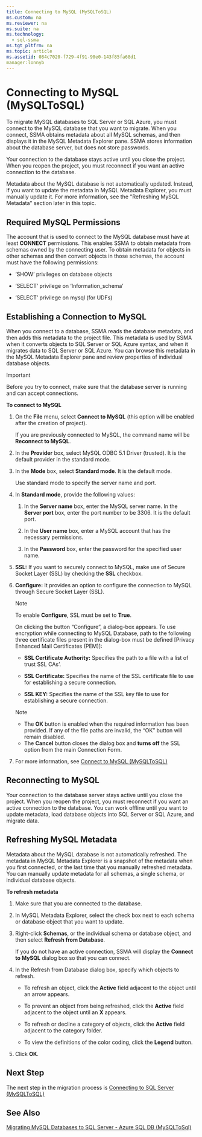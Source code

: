 ```yaml
---
title: Connecting to MySQL (MySQLToSQL)
ms.custom: na
ms.reviewer: na
ms.suite: na
ms.technology: 
  - sql-ssma
ms.tgt_pltfrm: na
ms.topic: article
ms.assetid: 084c7020-f729-4f91-90e0-143f85fa68d1
manager:lonnyb
---
```

# Connecting to MySQL (MySQLToSQL)
To migrate MySQL databases to SQL Server or SQL Azure, you must connect to the MySQL database that you want to migrate. When you connect, SSMA obtains metadata about all MySQL schemas, and then displays it in the MySQL Metadata Explorer pane. SSMA stores information about the database server, but does not store passwords.  
  
Your connection to the database stays active until you close the project. When you reopen the project, you must reconnect if you want an active connection to the database.  
  
Metadata about the MySQL database is not automatically updated. Instead, if you want to update the metadata in MySQL Metadata Explorer, you must manually update it. For more information, see the "Refreshing MySQL Metadata" section later in this topic.  
  
## Required MySQL Permissions  
The account that is used to connect to the MySQL database must have at least **CONNECT** permissions. This enables SSMA to obtain metadata from schemas owned by the connecting user. To obtain metadata for objects in other schemas and then convert objects in those schemas, the account must have the following permissions:  
  
-   ‘SHOW’ privileges on database objects  
  
-   ‘SELECT’ privilege on ‘Information\_schema’  
  
-   ‘SELECT’ privilege on mysql (for UDFs)  
  
## Establishing a Connection to MySQL  
When you connect to a database, SSMA reads the database metadata, and then adds this metadata to the project file. This metadata is used by SSMA when it converts objects to SQL Server or SQL Azure syntax, and when it migrates data to SQL Server or SQL Azure. You can browse this metadata in the MySQL Metadata Explorer pane and review properties of individual database objects.  
  
> [!IMPORTANT]  
> Before you try to connect, make sure that the database server is running and can accept connections.  
  
**To connect to MySQL**  
  
1.  On the **File** menu, select **Connect to MySQL** (this option will be enabled after the creation of project).  
  
    If you are previously connected to MySQL, the command name will be **Reconnect to MySQL**.  
  
2.  In the **Provider** box, select MySQL ODBC 5.1 Driver (trusted). It is the default provider in the standard mode.  
  
3.  In the **Mode** box, select **Standard mode**. It is the default mode.  
  
    Use standard mode to specify the server name and port.  
  
4.  In **Standard mode**, provide the following values:  
  
    1.  In the **Server name** box, enter the MySQL server name. In the **Server port** box, enter the port number to be 3306. It is the default port.  
  
    2.  In the **User name** box, enter a MySQL account that has the necessary permissions.  
  
    3.  In the **Password** box, enter the password for the specified user name.  
  
5.  **SSL:** If you want to securely connect to MySQL, make use of Secure Socket Layer (SSL) by checking the **SSL** checkbox.  
  
6.  **Configure:** It provides an option to configure the connection to MySQL through Secure Socket Layer (SSL).  
  
    > [!NOTE]  
    > To enable **Configure**, SSL must be set to **True**.  
  
    On clicking the button “Configure”, a dialog\-box appears. To use encryption while connecting to MySQL Database, path to the following three certificate files present in the dialog\-box must be defined \[Privacy Enhanced Mail Certificates (PEM)]:  
  
    -   **SSL Certificate Authority:** Specifies the path to a file with a list of trust SSL CAs’.  
  
    -   **SSL Certificate:** Specifies the name of the SSL certificate file to use for establishing a secure connection.  
  
    -   **SSL KEY:** Specifies the name of the SSL key file to use for establishing a secure connection.  
  
    > [!NOTE]  
    > -   The **OK** button is enabled when the required information has been provided. If any of the file paths are invalid, the “OK” button will remain disabled.  
    > -   The **Cancel** button closes the dialog box and **turns off** the SSL option from the main Connection Form.  
  
7.  For more information, see [Connect to MySQL &#40;MySQLToSQL&#41;](../content/Connect-to-MySQL--MySQLToSQL-.md)  
  
## Reconnecting to MySQL  
Your connection to the database server stays active until you close the project. When you reopen the project, you must reconnect if you want an active connection to the database. You can work offline until you want to update metadata, load database objects into SQL Server or SQL Azure, and migrate data.  
  
## Refreshing MySQL Metadata  
Metadata about the MySQL database is not automatically refreshed. The metadata in MySQL Metadata Explorer is a snapshot of the metadata when you first connected, or the last time that you manually refreshed metadata. You can manually update metadata for all schemas, a single schema, or individual database objects.  
  
**To refresh metadata**  
  
1.  Make sure that you are connected to the database.  
  
2.  In MySQL Metadata Explorer, select the check box next to each schema or database object that you want to update.  
  
3.  Right\-click **Schemas**, or the individual schema or database object, and then select **Refresh from Database**.  
  
    If you do not have an active connection, SSMA will display the **Connect to MySQL** dialog box so that you can connect.  
  
4.  In the Refresh from Database dialog box, specify which objects to refresh.  
  
    -   To refresh an object, click the **Active** field adjacent to the object until an arrow appears.  
  
    -   To prevent an object from being refreshed, click the **Active** field adjacent to the object until an **X** appears.  
  
    -   To refresh or decline a category of objects, click the **Active** field adjacent to the category folder.  
  
    -   To view the definitions of the color coding, click the **Legend** button.  
  
5.  Click **OK**.  
  
## Next Step  
The next step in the migration process is [Connecting to SQL Server &#40;MySQLToSQL&#41;](../content/Connecting-to-SQL-Server--MySQLToSQL-.md)  
  
## See Also  
[Migrating MySQL Databases to SQL Server - Azure SQL DB &#40;MySQLToSql&#41;](../content/Migrating-MySQL-Databases-to-SQL-Server---Azure-SQL-DB--MySQLToSql-.md)  
  
